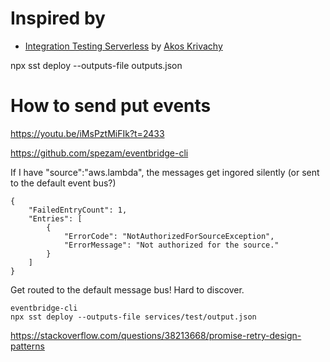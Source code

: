 


# Inspired by

* [Integration Testing Serverless](https://www.youtube.com/watch?v=s8tO-ymVQPg&list=PLDIu7GWCCNTLdyHlcpeQ8nbE6xt7YKpOY&index=3&t=2412s) by [Akos Krivachy](https://twitter.com/akoskrivachy)

npx sst deploy --outputs-file outputs.json


# How to send put events

https://youtu.be/iMsPztMiFIk?t=2433


https://github.com/spezam/eventbridge-cli


If I have "source":"aws.lambda", the messages get ingored silently (or sent to the default event bus?)
```
{
    "FailedEntryCount": 1,
    "Entries": [
        {
            "ErrorCode": "NotAuthorizedForSourceException",
            "ErrorMessage": "Not authorized for the source."
        }
    ]
}
```

Get routed to the default message bus! Hard to discover.

```
eventbridge-cli
npx sst deploy --outputs-file services/test/output.json
```

https://stackoverflow.com/questions/38213668/promise-retry-design-patterns
